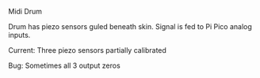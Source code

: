 Midi Drum

Drum has piezo sensors guled beneath skin. Signal is fed to Pi Pico analog inputs.

Current:
Three piezo sensors partially calibrated

Bug:
Sometimes all 3 output zeros